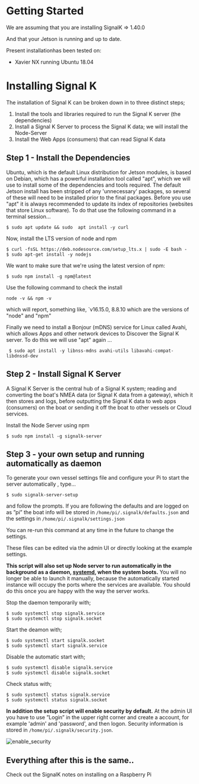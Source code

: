 # Getting Started

We are assuming that you are installing SignalK => 1.40.0

And that your Jetson is running and up to date.

Present installationhas been tested on:

- Xavier NX running Ubuntu 18.04

# Installing Signal K

The installation of Signal K can be broken down in to three distinct steps;

1. Install the tools and libraries required to run the Signal K server (the dependencies)
1. Install a Signal K Server to process the Signal K data; we will install the Node-Server
1. Install the Web Apps (consumers) that can read Signal K data

## Step 1 - Install the Dependencies

Ubuntu, which is the default Linux distribution for Jetson modules, is based on Debian, which has a powerful installation tool called "apt", which we will use to install some of the dependencies and tools required.
The default Jetson install has been stripped of any 'unnecessary' packages, so several of these will need to be installed prior to the final packages.
Before you use "apt" it is always recommended to update its index of repositories (websites that store Linux software). To do that use the following command in a terminal session...

    $ sudo apt update && sudo  apt install -y curl

Now, install the LTS version of node and npm

    $ curl -fsSL https://deb.nodesource.com/setup_lts.x | sudo -E bash -
    $ sudo apt-get install -y nodejs

We want to make sure that we're using the latest version of npm:

    $ sudo npm install -g npm@latest
    
Use the following command to check the install

    node -v && npm -v

which will report, something like, `v16.15.0, 8.8.10 which are the versions of "node" and "npm"

Finally we need to install a Bonjour (mDNS) service for Linux called Avahi, which allows Apps and other network devices to Discover the Signal K server. To do this we will use "apt" again ...

     $ sudo apt install -y libnss-mdns avahi-utils libavahi-compat-libdnssd-dev


## Step 2 - Install Signal K Server

A Signal K Server is the central hub of a Signal K system; reading and converting the boat's NMEA data (or Signal K data from a gateway), which it then stores and logs, before outputting the Signal K data to web apps (consumers) on the boat or sending it off the boat to other vessels or Cloud services.

Install the Node Server using npm

    $ sudo npm install -g signalk-server

## Step 3 - your own setup and running automatically as daemon

To generate your own vessel settings file and configure your Pi to start the server automatically , type...

    $ sudo signalk-server-setup

and follow the prompts. If you are following the defaults and are logged on as ”pi” the boat info will be stored in `/home/pi/.signalk/defaults.json` and the settings in `/home/pi/.signalk/settings.json`

You can re-run this command at any time in the future to change the settings.

These files can be edited via the admin UI or directly looking at the example settings.

**This script will also set up Node server to run automatically in the background as a daemon, [systemd](https://wiki.debian.org/systemd/), when the system boots.** You will no longer be able to launch it manually, because the automatically started instance will occupy the ports where the services are available. You should do this once you are happy with the way the server works.

Stop the daemon temporarily with;

    $ sudo systemctl stop signalk.service
    $ sudo systemctl stop signalk.socket

Start the deamon with;

    $ sudo systemctl start signalk.socket
    $ sudo systemctl start signalk.service

Disable the automatic start with;

    $ sudo systemctl disable signalk.service
    $ sudo systemctl disable signalk.socket

Check status with;

    $ sudo systemctl status signalk.service
    $ sudo systemctl status signalk.socket

**In addition the setup script will enable security by default.** At the admin UI you have to use ”Login” in the upper right corner and create a account, for example 'admin' and 'password', and then logon. Security information is stored in `/home/pi/.signalk/security.json`.

![enable_security](https://user-images.githubusercontent.com/16189982/43796658-279e7c40-9a85-11e8-98d4-a90f1e9904d1.jpeg)

## Everything after this is the same..

Check out the SignalK notes on installing on a Raspberry Pi
